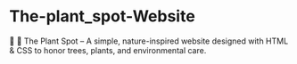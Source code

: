 # The-plant_spot-Website
🌱 🌳 The Plant Spot – A simple, nature-inspired website designed with HTML &amp; CSS to honor trees, plants, and environmental care.
